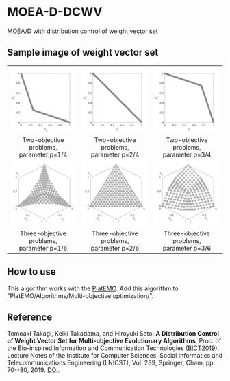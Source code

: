 # MOEA-D-DCWV
 MOEA/D with distribution control of weight vector set

## Sample image of weight vector set
||||
|:-:|:-:|:-:|
|![image](image/M2_1.svg)|![image](image/M2_2.svg)|![image](image/M2_3.svg)|
|Two-objective problems,<br>parameter p=1/4|Two-objective problems,<br>parameter p=2/4|Two-objective  problems,<br>parameter p=3/4|
|![image](image/M3_1.svg)|![image](image/M3_2.svg)|![image](image/M3_3.svg)|
|Three-objective problems,<br>parameter p=1/6|Three-objective problems,<br>parameter p=2/6|Three-objective  problems,<br>parameter p=3/6|

## How to use
This algorithm works with the [PlatEMO](https://github.com/BIMK/PlatEMO/). Add this algorithm to "PlatEMO/Algorithms/Multi-objective optimization/".

## Reference
 Tomoaki Takagi, Keiki Takadama, and Hiroyuki Sato: **A Distribution Control of Weight Vector Set for Multi-objective Evolutionary Algorithms**,  Proc. of the Bio-inspired Information and Communication Technologies ([BICT2019](https://bionetics2019.eai-conferences.org)), Lecture Notes of the Institute for Computer Sciences, Social Informatics and Telecommunications Engineering (LNICST), Vol. 289, Springer, Cham, pp. 70--80, 2019. [DOI](https://doi.org/10.1007/978-3-030-24202-2_6).
